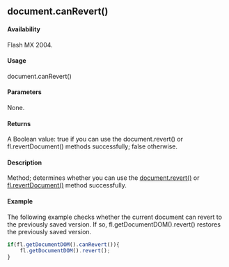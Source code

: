 ## document.canRevert()

#### Availability

Flash MX 2004.

#### Usage

document.canRevert()

#### Parameters

None.

#### Returns

A Boolean value: true if you can use the document.revert() or fl.revertDocument() methods successfully;
false otherwise.

#### Description

Method; determines whether you can use the [document.revert()](../Document_object/docum340.md) or [fl.revertDocument()](../flash_object_(fl)/fl61.md) method successfully.

#### Example

The following example checks whether the current document can revert to the previously saved version. If so,
fl.getDocumentDOM().revert() restores the previously saved version.

```javascript
if(fl.getDocumentDOM().canRevert()){ 
    fl.getDocumentDOM().revert();
}

```
